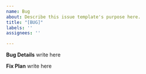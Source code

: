 ```yaml
---
name: Bug
about: Describe this issue template's purpose here.
title: "[BUG]"
labels: ''
assignees: ''

---
```


**Bug Details**
write here

**Fix Plan**
write here
